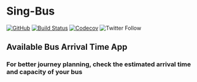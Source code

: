# Sing-Bus

[![GitHub](https://img.shields.io/github/license/ashishsingh4u/sing-bus.svg)](https://github.com/ashishsingh4u/sing-bus/blob/master/LICENSE)
[![Build Status](https://travis-ci.org/ashishsingh4u/sing-bus.svg?branch=master)](https://travis-ci.org/ashishsingh4u/sing-bus) [![Codecov](https://img.shields.io/codecov/c/github/ashishsingh4u/sing-bus.svg)](https://codecov.io/gh/ashishsingh4u/sing-bus) ![Twitter Follow](https://img.shields.io/twitter/follow/ashishsingh4u.svg?label=Follow&style=social)

## Available Bus Arrival Time App

### For better journey planning, check the estimated arrival time and capacity of your bus
